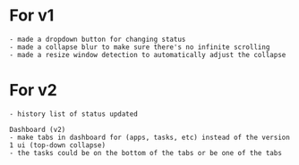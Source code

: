 # For v1
    - made a dropdown button for changing status
    - made a collapse blur to make sure there's no infinite scrolling
    - made a resize window detection to automatically adjust the collapse

# For v2
    - history list of status updated

    Dashboard (v2)
    - make tabs in dashboard for (apps, tasks, etc) instead of the version 1 ui (top-down collapse)
    - the tasks could be on the bottom of the tabs or be one of the tabs


